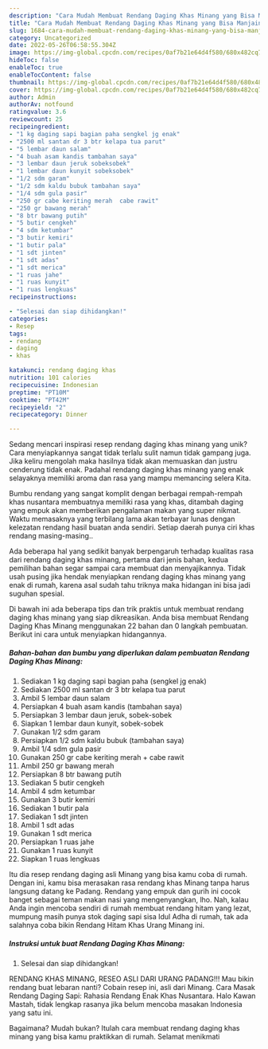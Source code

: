```yaml
---
description: "Cara Mudah Membuat Rendang Daging Khas Minang yang Bisa Manjain Lidah"
title: "Cara Mudah Membuat Rendang Daging Khas Minang yang Bisa Manjain Lidah"
slug: 1684-cara-mudah-membuat-rendang-daging-khas-minang-yang-bisa-manjain-lidah
category: Uncategorized
date: 2022-05-26T06:58:55.304Z
image: https://img-global.cpcdn.com/recipes/0af7b21e64d4f580/680x482cq70/rendang-daging-khas-minang-foto-resep-utama.jpg
hideToc: false
enableToc: true
enableTocContent: false
thumbnail: https://img-global.cpcdn.com/recipes/0af7b21e64d4f580/680x482cq70/rendang-daging-khas-minang-foto-resep-utama.jpg
cover: https://img-global.cpcdn.com/recipes/0af7b21e64d4f580/680x482cq70/rendang-daging-khas-minang-foto-resep-utama.jpg
author: Admin
authorAv: notfound
ratingvalue: 3.6
reviewcount: 25
recipeingredient:
- "1 kg daging sapi bagian paha sengkel jg enak"
- "2500 ml santan dr 3 btr kelapa tua parut"
- "5 lembar daun salam"
- "4 buah asam kandis tambahan saya"
- "3 lembar daun jeruk sobeksobek"
- "1 lembar daun kunyit sobeksobek"
- "1/2 sdm garam"
- "1/2 sdm kaldu bubuk tambahan saya"
- "1/4 sdm gula pasir"
- "250 gr cabe keriting merah  cabe rawit"
- "250 gr bawang merah"
- "8 btr bawang putih"
- "5 butir cengkeh"
- "4 sdm ketumbar"
- "3 butir kemiri"
- "1 butir pala"
- "1 sdt jinten"
- "1 sdt adas"
- "1 sdt merica"
- "1 ruas jahe"
- "1 ruas kunyit"
- "1 ruas lengkuas"
recipeinstructions:

- "Selesai dan siap dihidangkan!"
categories:
- Resep
tags:
- rendang
- daging
- khas

katakunci: rendang daging khas 
nutrition: 101 calories
recipecuisine: Indonesian
preptime: "PT10M"
cooktime: "PT42M"
recipeyield: "2"
recipecategory: Dinner

---
```





Sedang mencari inspirasi resep rendang daging khas minang yang unik? Cara menyiapkannya sangat tidak terlalu sulit namun tidak gampang juga. Jika keliru mengolah maka hasilnya tidak akan memuaskan dan justru cenderung tidak enak. Padahal rendang daging khas minang yang enak selayaknya memiliki aroma dan rasa yang mampu memancing selera Kita.





Bumbu rendang yang sangat komplit dengan berbagai rempah-rempah khas nusantara membuatnya memiliki rasa yang khas, ditambah daging yang empuk akan memberikan pengalaman makan yang super nikmat. Waktu memasaknya yang terbilang lama akan terbayar lunas dengan kelezatan rendang hasil buatan anda sendiri. Setiap daerah punya ciri khas rendang masing-masing..

Ada beberapa hal yang sedikit banyak berpengaruh terhadap kualitas rasa dari rendang daging khas minang, pertama dari jenis bahan, kedua pemilihan bahan segar sampai cara membuat dan menyajikannya. Tidak usah pusing jika hendak menyiapkan rendang daging khas minang yang enak di rumah, karena asal sudah tahu triknya maka hidangan ini bisa jadi suguhan spesial.






Di bawah ini ada beberapa tips dan trik praktis untuk membuat rendang daging khas minang yang siap dikreasikan. Anda bisa membuat Rendang Daging Khas Minang menggunakan 22 bahan dan 0 langkah pembuatan. Berikut ini cara untuk menyiapkan hidangannya.

<!--inarticleads1-->

##### Bahan-bahan dan bumbu yang diperlukan dalam pembuatan Rendang Daging Khas Minang:

1. Sediakan 1 kg daging sapi bagian paha (sengkel jg enak)
1. Sediakan 2500 ml santan dr 3 btr kelapa tua parut
1. Ambil 5 lembar daun salam
1. Persiapkan 4 buah asam kandis (tambahan saya)
1. Persiapkan 3 lembar daun jeruk, sobek-sobek
1. Siapkan 1 lembar daun kunyit, sobek-sobek
1. Gunakan 1/2 sdm garam
1. Persiapkan 1/2 sdm kaldu bubuk (tambahan saya)
1. Ambil 1/4 sdm gula pasir
1. Gunakan 250 gr cabe keriting merah + cabe rawit
1. Ambil 250 gr bawang merah
1. Persiapkan 8 btr bawang putih
1. Sediakan 5 butir cengkeh
1. Ambil 4 sdm ketumbar
1. Gunakan 3 butir kemiri
1. Sediakan 1 butir pala
1. Sediakan 1 sdt jinten
1. Ambil 1 sdt adas
1. Gunakan 1 sdt merica
1. Persiapkan 1 ruas jahe
1. Gunakan 1 ruas kunyit
1. Siapkan 1 ruas lengkuas


Itu dia resep rendang daging asli Minang yang bisa kamu coba di rumah. Dengan ini, kamu bisa merasakan rasa rendang khas Minang tanpa harus langsung datang ke Padang. Rendang yang empuk dan gurih ini cocok banget sebagai teman makan nasi yang mengenyangkan, lho. Nah, kalau Anda ingin mencoba sendiri di rumah membuat rendang hitam yang lezat, mumpung masih punya stok daging sapi sisa Idul Adha di rumah, tak ada salahnya coba bikin Rendang Hitam Khas Urang Minang ini. 

<!--inarticleads2-->

##### Instruksi untuk buat Rendang Daging Khas Minang:


1. Selesai dan siap dihidangkan!

RENDANG KHAS MINANG, RESEO ASLI DARI URANG PADANG!!! Mau bikin rendang buat lebaran nanti? Cobain resep ini, asli dari Minang. Cara Masak Rendang Daging Sapi: Rahasia Rendang Enak Khas Nusantara. Halo Kawan Mastah, tidak lengkap rasanya jika belum mencoba masakan Indonesia yang satu ini. 

Bagaimana? Mudah bukan? Itulah cara membuat rendang daging khas minang yang bisa kamu praktikkan di rumah. Selamat menikmati

